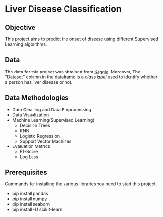 # Liver Disease Classification

## Objective
This project aims to predict the onset of disease using different Supervised Learning algorithms.

## Data
The data for this project was obtained from [Kaggle](https://www.kaggle.com/jeevannagaraj/indian-liver-patient-dataset). Moreover, The "Dataset" column in the dataframe is a *class label* used to identify whether a person has liver disease or not.

## Data Methodologies 
* Data Cleaning and Data Preprocessing
* Data Visualization
* Machine Learning(Supervised Learning)
  * Decision Trees
  * KNN
  * Logistic Regression
  * Support Vector Machines
* Evaluation Metrics
  * F1-Score
  * Log Loss
 
## Prerequisites
Commands for installing the various libraries you need to start this project.

* pip install pandas
* pip install numpy
* pip install seaborn
* pip install -U scikit-learn
